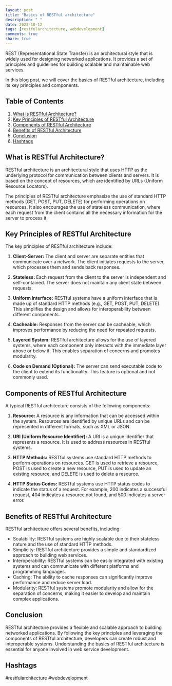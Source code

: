 ```yaml
---
layout: post
title: "Basics of RESTful architecture"
description: " "
date: 2023-10-12
tags: [restfularchitecture, webdevelopment]
comments: true
share: true
---
```


REST (Representational State Transfer) is an architectural style that is widely used for designing networked applications. It provides a set of principles and guidelines for building scalable and maintainable web services.

In this blog post, we will cover the basics of RESTful architecture, including its key principles and components.

## Table of Contents

1. [What is RESTful Architecture?](#what-is-restful-architecture)
2. [Key Principles of RESTful Architecture](#key-principles-of-restful-architecture)
3. [Components of RESTful Architecture](#components-of-restful-architecture)
4. [Benefits of RESTful Architecture](#benefits-of-restful-architecture)
5. [Conclusion](#conclusion)
6. [Hashtags](#hashtags)

## What is RESTful Architecture?

RESTful architecture is an architectural style that uses HTTP as the underlying protocol for communication between clients and servers. It is based on the concept of resources, which are identified by URLs (Uniform Resource Locators).

The principles of RESTful architecture emphasize the use of standard HTTP methods (GET, POST, PUT, DELETE) for performing operations on resources. It also encourages the use of stateless communication, where each request from the client contains all the necessary information for the server to process it.

## Key Principles of RESTful Architecture

The key principles of RESTful architecture include:

1. **Client-Server:** The client and server are separate entities that communicate over a network. The client initiates requests to the server, which processes them and sends back responses.

2. **Stateless:** Each request from the client to the server is independent and self-contained. The server does not maintain any client state between requests.

3. **Uniform Interface:** RESTful systems have a uniform interface that is made up of standard HTTP methods (e.g., GET, POST, PUT, DELETE). This simplifies the design and allows for interoperability between different components.

4. **Cacheable:** Responses from the server can be cacheable, which improves performance by reducing the need for repeated requests.

5. **Layered System:** RESTful architecture allows for the use of layered systems, where each component only interacts with the immediate layer above or below it. This enables separation of concerns and promotes modularity.

6. **Code on Demand (Optional):** The server can send executable code to the client to extend its functionality. This feature is optional and not commonly used.

## Components of RESTful Architecture

A typical RESTful architecture consists of the following components:

1. **Resource:** A resource is any information that can be accessed within the system. Resources are identified by unique URLs and can be represented in different formats, such as XML or JSON.

2. **URI (Uniform Resource Identifier):** A URI is a unique identifier that represents a resource. It is used to address resources in RESTful systems.

3. **HTTP Methods:** RESTful systems use standard HTTP methods to perform operations on resources. GET is used to retrieve a resource, POST is used to create a new resource, PUT is used to update an existing resource, and DELETE is used to delete a resource.

4. **HTTP Status Codes:** RESTful systems use HTTP status codes to indicate the status of a request. For example, 200 indicates a successful request, 404 indicates a resource not found, and 500 indicates a server error.

## Benefits of RESTful Architecture

RESTful architecture offers several benefits, including:

- Scalability: RESTful systems are highly scalable due to their stateless nature and the use of standard HTTP methods.
- Simplicity: RESTful architecture provides a simple and standardized approach to building web services.
- Interoperability: RESTful systems can be easily integrated with existing systems and can communicate with different platforms and programming languages.
- Caching: The ability to cache responses can significantly improve performance and reduce server load.
- Modularity: RESTful systems promote modularity and allow for the separation of concerns, making it easier to develop and maintain complex applications.

## Conclusion

RESTful architecture provides a flexible and scalable approach to building networked applications. By following the key principles and leveraging the components of RESTful architecture, developers can create robust and interoperable systems. Understanding the basics of RESTful architecture is essential for anyone involved in web service development.

## Hashtags

#restfularchitecture #webdevelopment